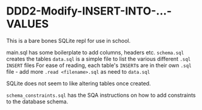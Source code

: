 # DDD2-Modify-INSERT-INTO-...-VALUES

This is a bare bones SQLite repl for use in school.

main.sql has some boilerplate to add columns, headers etc.
```schema.sql``` creates the tables
```data.sql``` is a simple file to list the various different ```.sql``` ```INSERT``` files
For ease of reading, each table's ```INSERT```s are in their own ```.sql``` file - add more ```.read <filename>.sql``` as need to ```data.sql```

SQLite does not seem to like altering tables once created.

```schema_constraints.sql``` has the SQA instructions on how to add constraints to the database schema.
